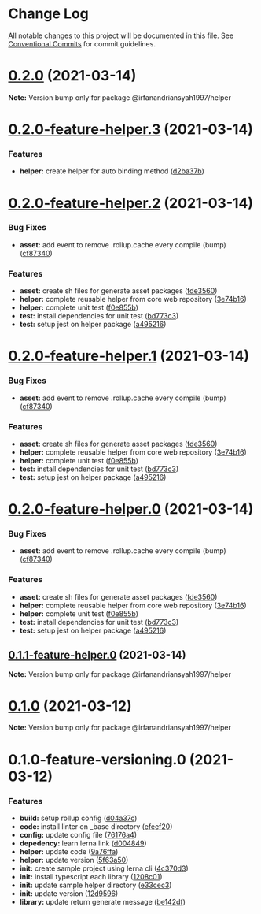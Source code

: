 # Change Log

All notable changes to this project will be documented in this file.
See [Conventional Commits](https://conventionalcommits.org) for commit guidelines.

# [0.2.0](https://github.com/irfanandriansyah1997/lerna/compare/@irfanandriansyah1997/helper@0.2.0-feature-helper.3...@irfanandriansyah1997/helper@0.2.0) (2021-03-14)

**Note:** Version bump only for package @irfanandriansyah1997/helper





# [0.2.0-feature-helper.3](https://github.com/irfanandriansyah1997/lerna/compare/@irfanandriansyah1997/helper@0.2.0-feature-helper.2...@irfanandriansyah1997/helper@0.2.0-feature-helper.3) (2021-03-14)


### Features

* **helper:** create helper for auto binding method ([d2ba37b](https://github.com/irfanandriansyah1997/lerna/commit/d2ba37b657a853c8e3dbb75bdba04049863e5744))





# [0.2.0-feature-helper.2](https://github.com/irfanandriansyah1997/lerna/compare/@irfanandriansyah1997/helper@0.1.0...@irfanandriansyah1997/helper@0.2.0-feature-helper.2) (2021-03-14)


### Bug Fixes

* **asset:** add event to remove .rollup.cache every compile (bump) ([cf87340](https://github.com/irfanandriansyah1997/lerna/commit/cf87340d5dfbbad0f20d4395f475993d16316778))


### Features

* **asset:** create sh files for generate asset packages ([fde3560](https://github.com/irfanandriansyah1997/lerna/commit/fde3560827e1cba03e7ac719eef91f2141a274c1))
* **helper:** complete reusable helper from core web repository ([3e74b16](https://github.com/irfanandriansyah1997/lerna/commit/3e74b16346aaaf37ce8e460bf61f049dcaa120cc))
* **helper:** complete unit test ([f0e855b](https://github.com/irfanandriansyah1997/lerna/commit/f0e855b36d65dbd782a371aa49947027cf71ebe5))
* **test:** install dependencies for unit test ([bd773c3](https://github.com/irfanandriansyah1997/lerna/commit/bd773c3a7ca4e97bc816c669a16c97d6aab96548))
* **test:** setup jest on helper package ([a495216](https://github.com/irfanandriansyah1997/lerna/commit/a4952169c722aec780e21f8571af1753c225d28d))





# [0.2.0-feature-helper.1](https://github.com/irfanandriansyah1997/lerna/compare/@irfanandriansyah1997/helper@0.1.0...@irfanandriansyah1997/helper@0.2.0-feature-helper.1) (2021-03-14)


### Bug Fixes

* **asset:** add event to remove .rollup.cache every compile (bump) ([cf87340](https://github.com/irfanandriansyah1997/lerna/commit/cf87340d5dfbbad0f20d4395f475993d16316778))


### Features

* **asset:** create sh files for generate asset packages ([fde3560](https://github.com/irfanandriansyah1997/lerna/commit/fde3560827e1cba03e7ac719eef91f2141a274c1))
* **helper:** complete reusable helper from core web repository ([3e74b16](https://github.com/irfanandriansyah1997/lerna/commit/3e74b16346aaaf37ce8e460bf61f049dcaa120cc))
* **helper:** complete unit test ([f0e855b](https://github.com/irfanandriansyah1997/lerna/commit/f0e855b36d65dbd782a371aa49947027cf71ebe5))
* **test:** install dependencies for unit test ([bd773c3](https://github.com/irfanandriansyah1997/lerna/commit/bd773c3a7ca4e97bc816c669a16c97d6aab96548))
* **test:** setup jest on helper package ([a495216](https://github.com/irfanandriansyah1997/lerna/commit/a4952169c722aec780e21f8571af1753c225d28d))





# [0.2.0-feature-helper.0](https://github.com/irfanandriansyah1997/lerna/compare/@irfanandriansyah1997/helper@0.1.0...@irfanandriansyah1997/helper@0.2.0-feature-helper.0) (2021-03-14)


### Bug Fixes

* **asset:** add event to remove .rollup.cache every compile (bump) ([cf87340](https://github.com/irfanandriansyah1997/lerna/commit/cf87340d5dfbbad0f20d4395f475993d16316778))


### Features

* **asset:** create sh files for generate asset packages ([fde3560](https://github.com/irfanandriansyah1997/lerna/commit/fde3560827e1cba03e7ac719eef91f2141a274c1))
* **helper:** complete reusable helper from core web repository ([3e74b16](https://github.com/irfanandriansyah1997/lerna/commit/3e74b16346aaaf37ce8e460bf61f049dcaa120cc))
* **helper:** complete unit test ([f0e855b](https://github.com/irfanandriansyah1997/lerna/commit/f0e855b36d65dbd782a371aa49947027cf71ebe5))
* **test:** install dependencies for unit test ([bd773c3](https://github.com/irfanandriansyah1997/lerna/commit/bd773c3a7ca4e97bc816c669a16c97d6aab96548))
* **test:** setup jest on helper package ([a495216](https://github.com/irfanandriansyah1997/lerna/commit/a4952169c722aec780e21f8571af1753c225d28d))





## [0.1.1-feature-helper.0](https://github.com/irfanandriansyah1997/lerna/compare/@irfanandriansyah1997/helper@0.1.0...@irfanandriansyah1997/helper@0.1.1-feature-helper.0) (2021-03-14)

**Note:** Version bump only for package @irfanandriansyah1997/helper





# [0.1.0](https://github.com/irfanandriansyah1997/lerna/compare/@irfanandriansyah1997/helper@0.1.0-feature-versioning.0...@irfanandriansyah1997/helper@0.1.0) (2021-03-12)

**Note:** Version bump only for package @irfanandriansyah1997/helper





# 0.1.0-feature-versioning.0 (2021-03-12)


### Features

* **build:** setup rollup config ([d04a37c](https://github.com/irfanandriansyah1997/lerna/commit/d04a37c634fe958352f03746d1afd4acb524cf87))
* **code:** install linter on _base directory ([efeef20](https://github.com/irfanandriansyah1997/lerna/commit/efeef2029fc7221b746bdfd3674f463fa8a19a22))
* **config:** update config file ([76176a4](https://github.com/irfanandriansyah1997/lerna/commit/76176a42a39e9ea1350098477b9256f683d4d742))
* **depedency:** learn lerna link ([d004849](https://github.com/irfanandriansyah1997/lerna/commit/d0048496e8689207d809e5a407818af76d274237))
* **helper:** update code ([9a76ffa](https://github.com/irfanandriansyah1997/lerna/commit/9a76ffa3a8364c01964f27b3175c1df277c550a4))
* **helper:** update version ([5f63a50](https://github.com/irfanandriansyah1997/lerna/commit/5f63a50d410c41d21bf6e5dfca73514b965026ed))
* **init:** create sample project using lerna cli ([4c370d3](https://github.com/irfanandriansyah1997/lerna/commit/4c370d31166b951eaf7fa6b000795482a902865d))
* **init:** install typescript each library ([1208c01](https://github.com/irfanandriansyah1997/lerna/commit/1208c01fdb408b15a729b28acecd6fdf6196c635))
* **init:** update sample helper directory ([e33cec3](https://github.com/irfanandriansyah1997/lerna/commit/e33cec34da0d9c798a77a4a4508e55f3826d9427))
* **init:** update version ([12d9596](https://github.com/irfanandriansyah1997/lerna/commit/12d9596a4063b55a257ce73b90f0f90addc85989))
* **library:** update return generate message ([be142df](https://github.com/irfanandriansyah1997/lerna/commit/be142df4c9522a25644e9ae08d929874c636d30e))
